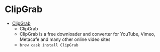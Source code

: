 # ClipGrab
- [ClipGrab](https://clipgrab.org/)
  -  ClipGrab
  - ClipGrab is a free downloader and converter for YouTube, Vimeo, Metacafe and many other online video sites
  - `brew cask install ClipGrab`
